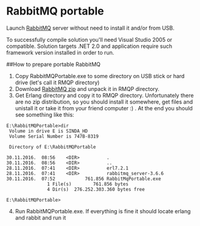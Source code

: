 # RabbitMQ portable

Launch [RabbitMQ](https://www.rabbitmq.com/) server without need to install it and/or from USB.

To successfully compile solution you'll need Visual Studio 2005 or compatible. Solution targets .NET 2.0 and application require such framework version installed in order to run.

##How to prepare portable RabbitMQ

1. Copy RabbitMQPortable.exe to some directory on USB stick or hard drive (let's call it RMQP directory)
2. Download [RabbitMQ zip](https://www.rabbitmq.com/install-windows-manual.html) and unpack it in RMQP directory.
3. Get Erlang directory and copy it to RMQP directory. Unfortunately there are no zip distribution, so you should install it somewhere, get files and unistall it or take it from your friend computer :) . At the end you should see something like this:
```
E:\RabbitMQPortable>dir
 Volume in drive E is SINDA_HD
 Volume Serial Number is 747B-8319

 Directory of E:\RabbitMQPortable

30.11.2016.  08:56    <DIR>          .
30.11.2016.  08:56    <DIR>          ..
28.11.2016.  07:41    <DIR>          erl7.2.1
28.11.2016.  07:41    <DIR>          rabbitmq_server-3.6.6
30.11.2016.  07:52           761.856 RabbitMqPortable.exe
               1 File(s)        761.856 bytes
               4 Dir(s)  276.252.303.360 bytes free

E:\RabbitMQPortable>
```

4. Run RabbitMQPortable.exe. If everything is fine it should locate erlang and rabbit and run it




